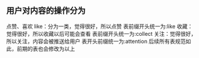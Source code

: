 ## 用户对内容的操作分为

点赞、喜欢 like：分为一类，觉得很好，所以点赞 表前缀开头统一为:like
收藏：觉得很好，所以收藏以后可能会查看 表前缀开头统一为:collect
关注：觉得很好，所以关注，内容会被推送给用户 表开头前缀统一为:attention
后续所有表规范如此，前期的表也会修改为以上

